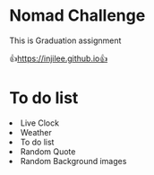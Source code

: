# Nomad Challenge
 This is Graduation assignment <br/>
 
👍https://injilee.github.io👍

# To do list
<li>Live Clock</li>
<li>Weather</li>
<li>To do list</li>
<li>Random Quote</li>
<li>Random Background images</li>
